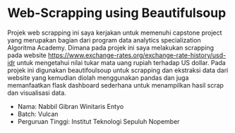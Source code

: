 # Web-Scrapping using Beautifulsoup

Projek web scrapping ini saya kerjakan untuk memenuhi capstone project yang merupakan bagian dari program data analytics specialization Algoritma Academy. Dimana pada projek ini saya melakukan scrapping pada website https://www.exchange-rates.org/exchange-rate-history/usd-idr untuk mengetahui nilai tukar mata uang rupiah terhadap US dollar. Pada projek ini digunakan beautifoulsoup untuk scrapping dan ekstraksi data dari website yang kemudian diolah menggunakan pandas dan juga memanfaatkan flask dashboard sederhana untuk menampilkan hasil scrap dan visualisasi data.

- Nama: Nabbil Gibran Winitaris Entyo
- Batch: Vulcan
- Perguruan Tinggi: Institut Teknologi Sepuluh Nopember

